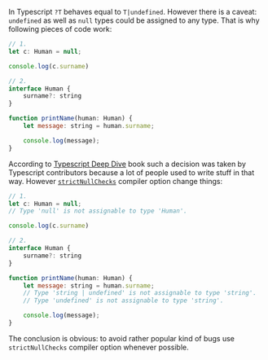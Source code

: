 In Typescript `?T` behaves equal to `T|undefined`. However there is a caveat: `undefined` as well as `null` types could be assigned to any type. That is why following pieces of code work:

```js
// 1.
let c: Human = null;

console.log(c.surname)

// 2.
interface Human {
    surname?: string
}

function printName(human: Human) {
    let message: string = human.surname;

    console.log(message);
}
```

According to [Typescript Deep Dive][1] book such a decision was taken by Typescript contributors because a lot of people used to write stuff in that way. However [`strictNullChecks`][2] compiler option change things:

```js
// 1.
let c: Human = null;
// Type 'null' is not assignable to type 'Human'.

console.log(c.surname)

// 2.
interface Human {
    surname?: string
}

function printName(human: Human) {
    let message: string = human.surname;
    // Type 'string | undefined' is not assignable to type 'string'.
    // Type 'undefined' is not assignable to type 'string'.

    console.log(message);
}
```

The conclusion is obvious: to avoid rather popular kind of bugs use `strictNullChecks` compiler option whenever possible.

[1]: https://basarat.gitbooks.io/typescript/docs/options/strictNullChecks.html
[2]: https://www.typescriptlang.org/docs/handbook/release-notes/typescript-2-0.html
